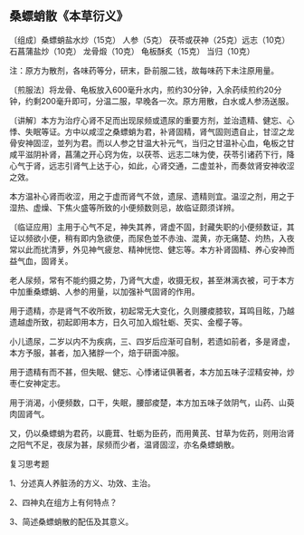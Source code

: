 ## 桑螵蛸散《本草衍义》

〔组成〕桑螵蛸盐水炒（15克） 人参（5克） 茯苓或茯神（25克）远志（10克） 石菖蒲盐炒（10克） 龙骨煅（10克） 龟板酥炙（15克） 当归（10克）

注：原方为散剂，各味药等分，研末，卧前服二钱，故每味药下未注原用量。

〔煎服法〕将龙骨、龟板放入600毫升水内，煎约30分钟，入余药续煎约20分钟，约剩200毫升即可，分温二服，早晚各一次。原方用散，白水或人参汤送服。

〔讲解〕本方为治疗心肾不足而出现尿频或遗尿的重要方剂，並治遗精、健忘、心悸、失眠等证。方中以咸涩之桑螵蛸为君，补肾固精，肾气固则遗自止，甘涩之龙骨安神固涩，並列为君。而以人参之甘温大补元气，当归之甘温补心血，龟板之甘咸平滋阴补肾，菖蒲之开心窍为佐，以茯苓、远志二味为使，茯苓引诸药下行，降心气于肾，远志引肾气上达于心，如此，心肾交通，二虚並补，而奏敛肾安神收涩之效。

本方温补心肾而收涩，用之于虚而肾气不敛，遗尿、遗精则宜。温涩之剂，用之于湿热、虚燥、下焦火盛等所致的小便频数则忌，故临证颇须详辨。

〔临证应用〕主用于心气不足，神失其养，肾虚不固，封藏失职的小便频数证，其证以频欲小便，稍有即内急欲便，而尿色並不赤浊、混黄，亦无痛楚、灼热，入夜常以此而扰清萝，外见神气疲怠、精神恍惚、健忘等。本方补肾固精、养心安神而益气血，固肾关。

老人尿频，常有不能约摄之势，乃肾气大虚，收摄无权，甚至淋漓衣被，可于本方中加重桑螵蛸、人参的用量，以加强补气固肾的作用。

用于遗精，亦是肾气不收所致，初起常无大变化，久则腰痠膝软，耳鸣目眩，乃越遗越虚所致，初起即用本方，日久可加入煅牡蛎、芡实、金樱子等。

小儿遗尿，二岁以内不为疾病，三、四岁后应渐可自制，若遗如前者，多是肾虚，本方予服，甚者，加入猪脬一个，焙于研面冲服。

用于遗精有而不甚，但失眠、健忘、心悸诸证俱著者，本方加五味子涩精安神，炒枣仁安神定志。

用于消渴，小便频数，口干，失眠，腰部痠楚，本方加五味子敛阴气，山药、山萸肉固肾气。

又，仍以桑螵蛸为君药，以鹿茸、牡蛎为臣药，而用黄芪、甘草为佐药，则用治肾之阳气不足，夜尿为甚，尿频而少者，温肾固涩，亦名桑螵蛸散。

复习思考题

1、分述真人养脏汤的方义、功效、主治。

2、四神丸在组方上有何特点？

3、简述桑螵蛸散的配伍及其意义。
